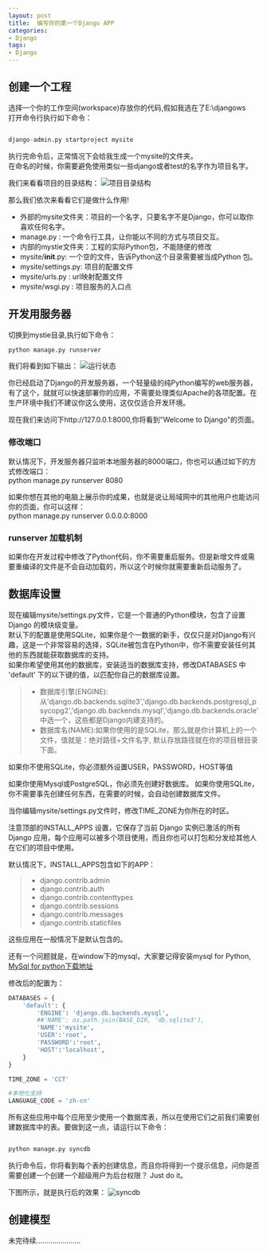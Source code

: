 ```yaml
---
layout: post
title:  编写你的第一个Django APP
categories:
- Django
tags:
- Django
---
```


## 创建一个工程

选择一个你的工作空间(workspace)存放你的代码,假如我选在了E:\djangows   
打开命令行执行如下命令：

```python

django-admin.py startproject mysite
```

执行完命令后，正常情况下会给我生成一个mysite的文件夹。  
在命名的时候，你需要避免使用类似一些django或者test的名字作为项目名字。  

我们来看看项目的目录结构：
![项目目录结构](http://wentaotang.github.io/images/structs.png)

那么我们依次来看看它们是做什么作用!

- 外部的mysite文件夹：项目的一个名字，只要名字不是Django，你可以取你喜欢任何名字。
- manage.py : 一个命令行工具，让你能以不同的方式与项目交互。
- 内部的mystie文件夹：工程的实际Python包，不能随便的修改
- mysite/__init__.py: 一个空的文件，告诉Python这个目录需要被当成Python 包。
- mysite/settings.py: 项目的配置文件
- mysite/urls.py : url映射配置文件
- mysite/wsgi.py : 项目服务的入口点

## 开发用服务器

切换到mystie目录,执行如下命令：

```python
python manage.py runserver
```

我们将看到如下输出：
![运行状态](http://wentaotang.github.io/images/runserver.png)

你已经启动了Django的开发服务器，一个轻量级的纯Python编写的web服务器，有了这个，就就可以快速部署你的应用，不需要处理类似Apache的各项配置。在生产环境中我们不建议你这么使用，这仅仅适合开发环境。

现在我们来访问下http://127.0.0.1:8000,你将看到"Welcome to Django"的页面。

### 修改端口

默认情况下，开发服务器只监听本地服务器的8000端口，你也可以通过如下的方式修改端口：  
python manage.py runserver 8080

如果你想在其他的电脑上展示你的成果，也就是说让局域网中的其他用户也能访问你的页面，你可以这样：  
python manage.py runserver 0.0.0.0:8000

### runserver 加载机制

如果你在开发过程中修改了Python代码，你不需要重启服务。但是新增文件或需要重编译的文件是不会自动加载的，所以这个时候你就需要重新启动服务了。


## 数据库设置

现在编辑mysite/settings.py文件，它是一个普通的Python模块，包含了设置Django 的模块级变量。  
默认下的配置是使用SQLite，如果你是个一数据的新手，仅仅只是对Django有兴趣，这是一个非常容易的选择，SQLite被包含在Python中，你不需要安装任何其他的东西就能获取数据库的支持。  
如果你希望使用其他的数据库，安装适当的数据库支持，修改DATABASES 中 'default' 下的以下键的值，以匹配你自己的数据库设置。  

> * 数据库引擎(ENGINE):从’django.db.backends.sqlite3','django.db.backends.postgresql_psycopg2','django.db.backends.mysql','django.db.backends.oracle'中选一个，这些都是Django内建支持的。
> * 数据库名(NAME):如果你使用的是SQLite，那么就是你计算机上的一个文件，值就是：绝对路径+文件名字, 默认存放路径就在你的项目根目录下面。


如果你不使用SQLite，你必须额外设置USER，PASSWORD，HOST等值

如果你使用Mysql或PostgreSQL，你必须先创建好数据库。
如果你使用SQLite，你不需要事先创建任何东西，在需要的时候，会自动创建数据库文件。

当你编辑mysite/settings.py文件时，修改TIME_ZONE为你所在的时区。

注意顶部的INSTALL_APPS 设置，它保存了当前 Django 实例已激活的所有 Django 应用，每个应用可以被多个项目使用，而且你也可以打包和分发给其他人在它们的项目中使用。

默认情况下，INSTALL_APPS包含如下的APP：
> * django.contrib.admin
> * django.contrib.auth
> * django.contrib.contenttypes
> * django.contrib.sessions
> * django.contrib.messages
> * django.contrib.staticfiles

这些应用在一般情况下是默认包含的。

还有一个问题就是，在window下的mysql，大家要记得安装mysql for Python,
[MySql for python下载地址](http://sourceforge.net/projects/mysql-python/files/mysql-python-test/1.2.4b4/MySQL-python-1.2.4b4.win32-py2.7.exe/download?use_mirror=hivelocity&r=http%3A%2F%2Fsourceforge.net%2Fprojects%2Fmysql-python%2F&use_mirror=hivelocity)

修改后的配置为：

```python
DATABASES = {
    'default': {
        'ENGINE': 'django.db.backends.mysql',
        ##'NAME': os.path.join(BASE_DIR, 'db.sqlite3'),
        'NAME':'mysite',
        'USER':'root',
        'PASSWORD':'root',
        'HOST':'localhost',
    }
}

TIME_ZONE = 'CCT'

#本地化支持
LANGUAGE_CODE = 'zh-cn'
```

所有这些应用中每个应用至少使用一个数据库表，所以在使用它们之前我们需要创建数据库中的表。要做到这一点，请运行以下命令：

```python

python manage.py syncdb
```

执行命令后，你将看到每个表的创建信息，而且你将得到一个提示信息，问你是否需要创建一个创建一个超级用户为后台权限？ Just do it。

下图所示，就是执行后的效果：
![syncdb](http://wentaotang.github.io/images/syncdb.png)


## 创建模型

未完待续......................

